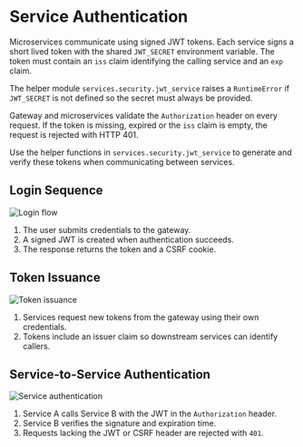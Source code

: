 # Service Authentication

Microservices communicate using signed JWT tokens. Each service signs a short
lived token with the shared `JWT_SECRET` environment variable. The token must
contain an `iss` claim identifying the calling service and an `exp` claim.

The helper module `services.security.jwt_service` raises a `RuntimeError`
if `JWT_SECRET` is not defined so the secret must always be provided.

Gateway and microservices validate the `Authorization` header on every request.
If the token is missing, expired or the `iss` claim is empty, the request is
rejected with HTTP 401.

Use the helper functions in `services.security.jwt_service` to generate and
verify these tokens when communicating between services.

## Login Sequence

![Login flow](auth_flow.png)

1. The user submits credentials to the gateway.
2. A signed JWT is created when authentication succeeds.
3. The response returns the token and a CSRF cookie.

## Token Issuance

![Token issuance](auth_flow.png)

1. Services request new tokens from the gateway using their own credentials.
2. Tokens include an issuer claim so downstream services can identify callers.

## Service-to-Service Authentication

![Service authentication](auth_flow.png)

1. Service A calls Service B with the JWT in the `Authorization` header.
2. Service B verifies the signature and expiration time.
3. Requests lacking the JWT or CSRF header are rejected with `401`.
